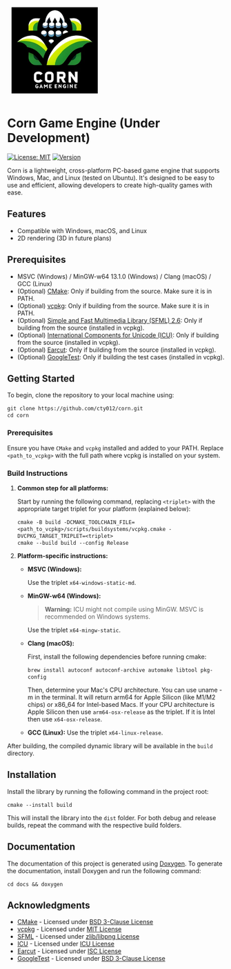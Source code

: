 <img src="../logo.png" width="200" style="margin: 10px;">

# Corn Game Engine (Under Development)
[![License: MIT](https://img.shields.io/badge/license-MIT-yellow.svg)](https://github.com/cty012/corn/blob/main/LICENSE)
[![Version](https://img.shields.io/badge/version-1.0.0-red.svg)](https://github.com/cty012/corn)

Corn is a lightweight, cross-platform PC-based game engine that supports Windows, Mac, and Linux (tested on Ubuntu).
It's designed to be easy to use and efficient, allowing developers to create high-quality games with ease.

## Features
- Compatible with Windows, macOS, and Linux
- 2D rendering (3D in future plans)

## Prerequisites
- MSVC (Windows) / MinGW-w64 13.1.0 (Windows) / Clang (macOS) / GCC (Linux)
- (Optional) [CMake](https://cmake.org/): Only if building from the source. Make sure it is in PATH.
- (Optional) [vcpkg](https://vcpkg.io/): Only if building from the source. Make sure it is in PATH.
- (Optional) [Simple and Fast Multimedia Library (SFML) 2.6](https://www.sfml-dev.org/): Only if building from the source (installed in vcpkg).
- (Optional) [International Components for Unicode (ICU)](https://icu.unicode.org/): Only if building from the source (installed in vcpkg).
- (Optional) [Earcut](https://github.com/mapbox/earcut.hpp): Only if building from the source (installed in vcpkg).
- (Optional) [GoogleTest](https://github.com/google/googletest): Only if building the test cases (installed in vcpkg).

## Getting Started

To begin, clone the repository to your local machine using:
```shell
git clone https://github.com/cty012/corn.git
cd corn
```

### Prerequisites
Ensure you have `CMake` and `vcpkg` installed and added to your PATH.
Replace `<path_to_vcpkg>` with the full path where vcpkg is installed on your system.

### Build Instructions

1. **Common step for all platforms:**

   Start by running the following command, replacing `<triplet>` with the appropriate target triplet for your platform (explained below):

    ```shell
    cmake -B build -DCMAKE_TOOLCHAIN_FILE=<path_to_vcpkg>/scripts/buildsystems/vcpkg.cmake -DVCPKG_TARGET_TRIPLET=<triplet>
    cmake --build build --config Release
    ```

2. **Platform-specific instructions:**
   - **MSVC (Windows):**

     Use the triplet `x64-windows-static-md`.

   - **MinGW-w64 (Windows):**
     > **Warning:** ICU might not compile using MinGW. MSVC is recommended on Windows systems.

     Use the triplet `x64-mingw-static`.
   - **Clang (macOS):**

     First, install the following dependencies before running cmake:
     ```shell
     brew install autoconf autoconf-archive automake libtool pkg-config
     ```

     Then, determine your Mac's CPU architecture. You can use uname -m in the terminal. It will return arm64 for Apple Silicon (like M1/M2 chips) or x86_64 for Intel-based Macs.
     If your CPU architecture is Apple Silicon then use `arm64-osx-release` as the triplet. If it is Intel then use `x64-osx-release`.

   - **GCC (Linux):** Use the triplet `x64-linux-release`.

After building, the compiled dynamic library will be available in the `build` directory.

## Installation
Install the library by running the following command in the project root:
```shell
cmake --install build
```
This will install the library into the `dist` folder.
For both debug and release builds, repeat the command with the respective build folders.

## Documentation
The documentation of this project is generated using [Doxygen](https://www.doxygen.nl/).
To generate the documentation, install Doxygen and run the following command:
```shell
cd docs && doxygen
```

## Acknowledgments
- [CMake](https://cmake.org/) - Licensed under [BSD 3-Clause License](https://cmake.org/licensing/)
- [vcpkg](https://vcpkg.io/) - Licensed under [MIT License](https://github.com/microsoft/vcpkg/blob/master/LICENSE.txt)
- [SFML](https://www.sfml-dev.org/) - Licensed under [zlib/libpng License](https://www.sfml-dev.org/license.php)
- [ICU](https://icu.unicode.org/) - Licensed under [ICU License](https://www.unicode.org/copyright.html#License)
- [Earcut](https://github.com/mapbox/earcut.hpp) - Licensed under [ISC License](https://github.com/mapbox/earcut.hpp/blob/master/LICENSE)
- [GoogleTest](https://google.github.io/googletest) - Licensed under [BSD 3-Clause License](https://github.com/google/googletest/blob/main/LICENSE)
